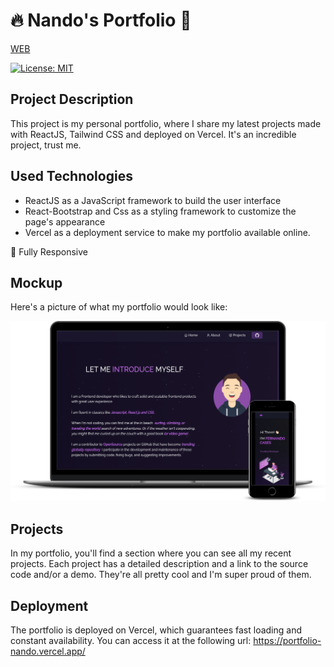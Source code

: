# 🔥 Nando's Portfolio 🚀

[WEB](https://portfolio-nando.vercel.app/)


[![License: MIT](https://img.shields.io/badge/License-MIT-blue.svg)](https://opensource.org/licenses/MIT)

## Project Description
This project is my personal portfolio, where I share my latest projects made with ReactJS, Tailwind CSS and deployed on Vercel. It's an incredible project, trust me.

## Used Technologies
- ReactJS as a JavaScript framework to build the user interface
- React-Bootstrap and Css as a styling framework to customize the page's appearance
- Vercel as a deployment service to make my portfolio available online.

📱 Fully Responsive

## Mockup
Here's a picture of what my portfolio would look like:

![Mockup of portfolio](src/Assets/portfolio-readme.png)

## Projects
In my portfolio, you'll find a section where you can see all my recent projects. Each project has a detailed description and a link to the source code and/or a demo. They're all pretty cool and I'm super proud of them.

## Deployment
The portfolio is deployed on Vercel, which guarantees fast loading and constant availability. 
You can access it at the following url: https://portfolio-nando.vercel.app/
